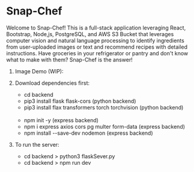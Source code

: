 # Snap-Chef

Welcome to Snap-Chef! This is a full-stack application leveraging React, Bootstrap, Node,js, PostgreSQL, and AWS S3 Bucket that leverages computer vision and natural language processing to identify ingredients from user-uploaded images or text and recommend recipes with detailed instructions. Have groceries in your refrigerator or pantry and don't know what to make with them? Snap-Chef is the answer!

1. Image Demo (WIP):

2. Download dependencies first:<br>

   - cd backend<br>
   - pip3 install flask flask-cors (python backend)<br>
   - pip3 install flax transformers torch torchvision (python backend)<br>
     <br>
   - npm init -y (express backend)<br>
   - npm i express axios cors pg multer form-data (express backend)<br>
   - npm install --save-dev nodemon (express backend)<br>

3. To run the server:<br>
   - cd backend > python3 flaskSever.py<br>
   - cd backend > npm run dev<br>
